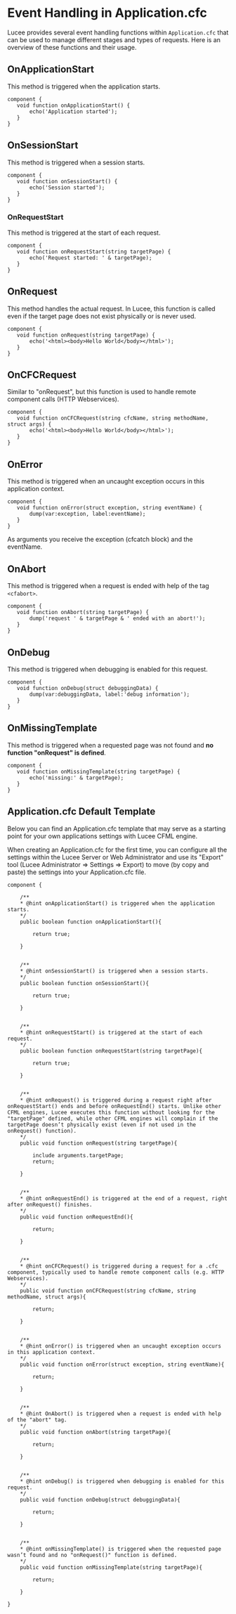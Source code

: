 <!--
{
  "title": "Event Handling in Application.cfc",
  "id": "event-gateway-in-app-cfc",
  "related": [
    "tag-application",
    "function-onrequest",
    "function-onerror",
    "function-oncfcrequest",
    "function-onabort",
    "function-ondebug",
    "function-onmissingtemplate"
  ],
  "categories": [
    "application",
    "event handling",
    "gateways"
  ],
  "description": "An overview of event handling functions in Application.cfc for Lucee.",
  "images": {
    "before_method": "/assets/images/listeners/queryListenerBefore.png",
    "after_method_cfquery": "/assets/images/listeners/queryListenerAfter.png",
    "after_method_queryexecute": "/assets/images/listeners/queryListenerAfterNoResult.png",
    "query_result": "/assets/images/listeners/queryListenerResult.png"
  },
  "keywords": [
    "Event Handling",
    "Application.cfc",
    "onApplicationStart",
    "onSessionStart",
    "onRequestStart",
    "onRequest",
    "onCFCRequest",
    "onError",
    "onAbort",
    "onDebug",
    "onMissingTemplate"
  ]
}
-->

# Event Handling in Application.cfc

Lucee provides several event handling functions within `Application.cfc` that can be used to manage different stages and types of requests. Here is an overview of these functions and their usage.

## OnApplicationStart

This method is triggered when the application starts.

```cfs
component {
   void function onApplicationStart() {
       echo('Application started');
   }
}
```

## OnSessionStart

This method is triggered when a session starts.

```cfs
component {
   void function onSessionStart() {
       echo('Session started');
   }
}
```

### OnRequestStart

This method is triggered at the start of each request.

```cfs
component {
   void function onRequestStart(string targetPage) {
       echo('Request started: ' & targetPage);
   }
}
```

## OnRequest

This method handles the actual request. In Lucee, this function is called even if the target page does not exist physically or is never used.

```cfs
component {
   void function onRequest(string targetPage) {
       echo('<html><body>Hello World</body></html>');
   }
}
```

## OnCFCRequest

Similar to "onRequest", but this function is used to handle remote component calls (HTTP Webservices).

```cfs
component {
   void function onCFCRequest(string cfcName, string methodName, struct args) {
       echo('<html><body>Hello World</body></html>');
   }
}
```

## OnError

This method is triggered when an uncaught exception occurs in this application context.

```cfs
component {
   void function onError(struct exception, string eventName) {
       dump(var:exception, label:eventName);
   }
}
```

As arguments you receive the exception (cfcatch block) and the eventName.

## OnAbort

This method is triggered when a request is ended with help of the tag `<cfabort>`.

```cfs
component {
   void function onAbort(string targetPage) {
       dump('request ' & targetPage & ' ended with an abort!');
   }
}
```

## OnDebug

This method is triggered when debugging is enabled for this request.

```cfs
component {
   void function onDebug(struct debuggingData) {
       dump(var:debuggingData, label:'debug information');
   }
}
```

## OnMissingTemplate

This method is triggered when a requested page was not found and **no function "onRequest" is defined**.

```cfs
component {
   void function onMissingTemplate(string targetPage) {
       echo('missing:' & targetPage);
   }
}
```

## Application.cfc Default Template

Below you can find an Application.cfc template that may serve as a starting point for your own applications settings with Lucee CFML engine.

When creating an Application.cfc for the first time, you can configure all the settings within the Lucee Server or Web Administrator and use its "Export" tool (Lucee Administrator => Settings => Export) to move (by copy and paste) the settings into your Application.cfc file.

```cfs
component {

    /**
    * @hint onApplicationStart() is triggered when the application starts.
    */
    public boolean function onApplicationStart(){

        return true;

    }


    /**
    * @hint onSessionStart() is triggered when a session starts.
    */
    public boolean function onSessionStart(){

        return true;

    }


    /**
    * @hint onRequestStart() is triggered at the start of each request.
    */
    public boolean function onRequestStart(string targetPage){

        return true;

    }


    /**
    * @hint onRequest() is triggered during a request right after onRequestStart() ends and before onRequestEnd() starts. Unlike other CFML engines, Lucee executes this function without looking for the "targetPage" defined, while other CFML engines will complain if the targetPage doesn’t physically exist (even if not used in the onRequest() function).
    */
    public void function onRequest(string targetPage){

        include arguments.targetPage;
        return;

    }


    /**
    * @hint onRequestEnd() is triggered at the end of a request, right after onRequest() finishes.
    */
    public void function onRequestEnd(){

        return;

    }


    /**
    * @hint onCFCRequest() is triggered during a request for a .cfc component, typically used to handle remote component calls (e.g. HTTP Webservices).
    */
    public void function onCFCRequest(string cfcName, string methodName, struct args){

        return;

    }


    /**
    * @hint onError() is triggered when an uncaught exception occurs in this application context.
    */
    public void function onError(struct exception, string eventName){

        return;

    }


    /**
    * @hint OnAbort() is triggered when a request is ended with help of the "abort" tag.
    */
    public void function onAbort(string targetPage){

        return;

    }


    /**
    * @hint onDebug() is triggered when debugging is enabled for this request.
    */
    public void function onDebug(struct debuggingData){

        return;

    }


    /**
    * @hint onMissingTemplate() is triggered when the requested page wasn’t found and no "onRequest()" function is defined.
    */
    public void function onMissingTemplate(string targetPage){

        return;

    }

}
```
